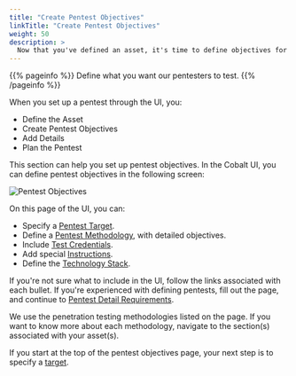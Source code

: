 ```yaml
---
title: "Create Pentest Objectives"
linkTitle: "Create Pentest Objectives"
weight: 50
description: >
  Now that you've defined an asset, it's time to define objectives for the pentest.
---
```


{{% pageinfo %}}
Define what you want our pentesters to test.
{{% /pageinfo %}}

When you set up a pentest through the UI, you:

- Define the Asset
- Create Pentest Objectives
- Add Details
- Plan the Pentest

This section can help you set up pentest objectives. In the Cobalt UI, you can
define pentest objectives in the following screen:

![Pentest Objectives](/PentestObjectives.png "Define objectives for your desired pentest.") 

On this page of the UI, you can:

- Specify a [Pentest Target](./pentest-target).
- Define a [Pentest Methodology](./pentest-methodologies), with detailed objectives.
- Include [Test Credentials](./test-credentials).
- Add special [Instructions](./pentest-instructions).
- Define the [Technology Stack](./tech-stack).

If you're not sure what to include in the UI, follow the links associated with each
bullet. If you're experienced with defining pentests, fill out the page, and continue
to [Pentest Detail Requirements](../details).

We use the penetration testing methodologies listed on the page. If you want to know more
about each methodology, navigate to the section(s) associated with your asset(s).

If you start at the top of the pentest objectives page, your next step is to specify a [target](./pentest-target).

